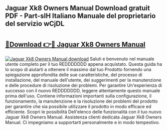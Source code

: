 ## Jaguar Xk8 Owners Manual Download gratuit PDF - Part-sIH Italiano Manuale del proprietario del servizio wCjDL

# <h2><a href="http://dffx9th.blite.top/?on=Jaguar+Xk8+Owners+Manual">🔗Download 👉🔴 Jaguar Xk8 Owners Manual</a></h2>

[![Jaguar Xk8 Owners Manual download](https://i.imgur.com/lujVjoI.png)](http://dffx9th.blite.top/?on=Jaguar+Xk8+Owners+Manual)
Saluti e benvenuto nel manuale utente completo per il tuo REDDDDDDD appena acquistato. Questa guida ha lo scopo di aiutarti a ottenere il massimo dal tuo Prodotto fornendo una spiegazione approfondita delle sue caratteristiche, del processo di installazione, del manuale dell'utente, dei suggerimenti per la manutenzione e delle procedure di risoluzione dei problemi. Per garantire Un'esperienza di successo con il nuovo REDDDDDDD, leggere attentamente questo manuale prima dell'uso. Contiene informazioni importanti sulla configurazione, il funzionamento, la manutenzione e la risoluzione dei problemi del prodotto per garantire che sia possibile utilizzare il prodotto in modo efficace ed efficiente. Scopri le possibilità Dell'elenco delle funzionalità con il tuo nuovo Jaguar Xk8 Owners Manual. Assistenza clienti dedicata Jaguar Xk8 Owners Manual. Ci impegniamo a supportarti personalmente e in modo tempestivo.
